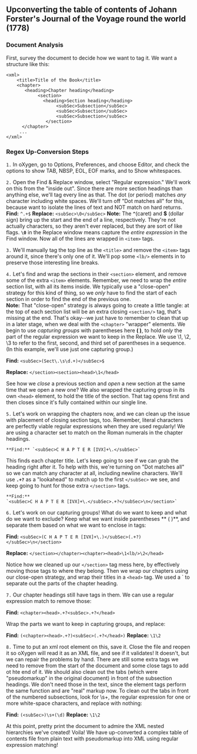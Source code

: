 ## Upconverting the table of contents of Johann Forster's Journal of the Voyage round the world (1778)

### Document Analysis

First, survey the document to decide how we want to tag it. We want a structure like this:
````
<xml>
    <title>Title of the Book</title>
    <chapter>
       <heading>Chapter heading</heading>
            <section>
              <heading>Section heading</heading>
                   <subSec>Subsection</subSec>
                   <subSec>Subsection</subSec>
                   <subSec>Subsection</subSec>
               </section>
      </chapter>
     ...   
</xml>
````
### Regex Up-Conversion Steps

`1.` In oXygen, go to Options, Preferences, and choose Editor, and check the options to show TAB, NBSP, EOL, EOF marks, and to Show whitespaces.  

`2.` Open the Find & Replace window, select "Regular expression." We'll work on this from the "inside out". Since there are more section headings than anything else, we'll tag every line as that. The dot (or period) matches *any* character including white spaces. We'll turn off "Dot matches all" for this, because want to isolate the lines of text and NOT match on hard returns.
**Find:** `^.+$`
**Replace:** `<subSec>\0</subSec>`
    **Note:** The **`^`**(caret) and **$** (dollar sign) bring up the start and the end of a line, respectively. They're not actually characters, so they aren't ever replaced, but they are sort of like flags. 
    **`\0`** in the Replace window means capture the *entire expression* in the Find window. 
Now all of the lines are wrapped in `<item>` tags.   

`3.` We'll manually tag the top line as the `<title>` and remove the `<item>` tags around it, since there's only one of it. We'll pop some `<lb/>` elements in to preserve those interesting line breaks.  

`4.` Let's find and wrap the sections in their `<section>` element, and remove some of the extra `<item>` elements. Remember, we need to wrap the *entire* section list, with all its items inside. We typically use a "close-open" strategy for this kind of thing, so we *only* have to find the start of each section in order to find the end of the previous one.   
**Note:** That "close-open" strategy is always going to create a little tangle: at the top of each section list will be an extra closing `<section/>` tag, that's missing at the end. That's okay--we just have to remember to clean that up in a later stage, when we deal with the `<chapter>` "wrapper" elements.
    We begin to use *capturing groups* with parentheses here **( )**, to hold *only* the part of the regular expression we want to keep in the Replace. We use \1, \2, \3 to refer to the first, second, and third set of parentheses in a sequence. (In this example, we'll use just one capturing group.)

**Find:** `<subSec>(Sect\.\s\d.+)</subSec>$`

**Replace:** `</section><section><head>\1</head>`
    
See how we *close* a previous section and *open* a new section at the same time that we open a new one? We also wrapped the capturing group in its own `<head>` element, to hold the title of the section. That tag opens first and then closes since it's fully contained within our single line.
 
`5.` Let's work on wrapping the chapters now, and we can clean up the issue with placement of closing section tags, too. Remember, literal characters are perfectly viable regular expressions when they are used regularly! We are using a character set to match on the Roman numerals in the chapter headings.

    **Find:** `<subSec>C H A P T E R [IVX]+\.</subSec>`

This finds each chapter title. Let's keep going to see if we can grab the heading right after it. To help with this, we're turning on "Dot matches all" so we can match any character at all, including newline characters. We'll use **`.+?`** as a "lookahead" to match up to the first `</subSec>` we see, and keep going to hunt for those extra `</section>` tags. 

    **Find:** 
    `<subSec>C H A P T E R [IVX]+\.</subSec>.+?</subSec>\n</section>`

`6.` Let's work on our capturing groups! What do we want to keep and what do we want to exclude? Keep what we want inside parentheses ** (  )**, and separate them based on what we want to enclose in tags:

**Find:** 
`<subSec>(C H A P T E R [IVX]+\.)</subSec>(.+?)</subSec>\n</section>`

**Replace:** `</section></chapter><chapter><head>\1<lb/>\2</head>`

Notice how we cleaned up our `</section>` tag mess here, by effectively moving those tags to where they belong. Then we wrap our chapters using our close-open strategy, and wrap their titles in a `<head>` tag. We used a `<lb/> to separate out the parts of the chapter heading.

`7.` Our chapter headings still have <subSec> tags in them. We can use a regular expression match to remove those:

**Find:** `<chapter><head>.+?<subSec>.+?</head>`

Wrap the parts we want to keep in capturing groups, and replace:

**Find:** `(<chapter><head>.+?)<subSec>(.+?</head>)`
**Replace:** `\1\2`

`8.` Time to put an xml root element on this, save it. 
Close the file and reopen it so oXygen will read it as an XML file, and see if it validates! 
It doesn't, but we can repair the problems by hand. There are still some extra tags we need to remove from the start of the document and some close tags to add ot hte end of it. 
We should also clean out the tabs (which were "pseudomarkup" in the original document) in front of the subsection headings. 
We don't need those in the text, since the element tags perform the same function and are "real" markup now. 
To clean out the tabs in front of the numbered subsections, look for \s+, the regular expression for one or more white-space characters, and replace with nothing:

**Find:** `(<subSec>)\s+(\d)`
**Replace:** `\1\2`

At this point, pretty print the document to admire the XML nested hierarchies we've created!
Voila! We have up-converted a complex table of contents file from plain text with pseudomarkup into XML using regular expression matching! 

